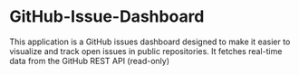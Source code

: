 # GitHub-Issue-Dashboard
This application is a GitHub issues dashboard designed to make it easier to visualize and track open issues in public repositories. It fetches real-time data from the GitHub REST API (read-only)
